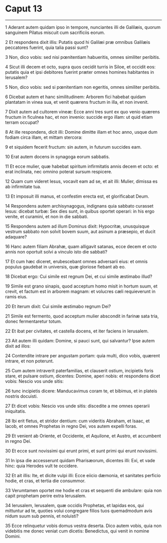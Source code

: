 # Caput 13

***

1 Aderant autem quidam ipso in tempore, nunciantes illi de Galilæis, quorum sanguinem Pilatus miscuit cum sacrificiis eorum.

2 Et respondens dixit illis: Putatis quod hi Galilæi præ omnibus Galilæis peccatores fuerint, quia talia passi sunt?

3 Non, dico vobis: sed nisi pœnitentiam habueritis, omnes similiter peribitis.

4 Sicut illi decem et octo, supra quos cecidit turris in Siloe, et occidit eos: putatis quia et ipsi debitores fuerint præter omnes homines habitantes in Ierusalem?

5 Non, dico vobis: sed si pœnitentiam non egeritis, omnes similiter peribitis.

6 Dicebat autem et hanc similitudinem: Arborem fici habebat quidam plantatam in vinea sua, et venit quærens fructum in illa, et non invenit.

7 Dixit autem ad cultorem vineæ: Ecce anni tres sunt ex quo venio quærens fructum in ficulnea hac, et non invenio: succide ergo illam: ut quid etiam terram occupat?

8 At ille respondens, dicit illi: Domine dimitte illam et hoc anno, usque dum fodiam circa illam, et mittam stercora:

9 et siquidem fecerit fructum: sin autem, in futurum succides eam.

10 Erat autem docens in synagoga eorum sabbatis.

11 Et ecce mulier, quæ habebat spiritum infirmitatis annis decem et octo: et erat inclinata, nec omnino poterat sursum respicere.

12 Quam cum videret Iesus, vocavit eam ad se, et ait illi: Mulier, dimissa es ab infirmitate tua.

13 Et imposuit illi manus, et confestim erecta est, et glorificabat Deum.

14 Respondens autem archisynagogus, indignans quia sabbato curasset Iesus: dicebat turbæ: Sex dies sunt, in quibus oportet operari: in his ergo venite, et curamini, et non in die sabbati.

15 Respondens autem ad illum Dominus dixit: Hypocritæ, unusquisque vestrum sabbato non solvit bovem suum, aut asinum a præsepio, et ducit adaquare?

16 Hanc autem filiam Abrahæ, quam alligavit satanas, ecce decem et octo annis non oportuit solvi a vinculo isto die sabbati?

17 Et cum hæc diceret, erubescebant omnes adversarii eius: et omnis populus gaudebat in universis, quæ gloriose fiebant ab eo.

18 Dicebat ergo: Cui simile est regnum Dei, et cui simile æstimabo illud?

19 Simile est grano sinapis, quod acceptum homo misit in hortum suum, et crevit, et factum est in arborem magnam: et volucres cæli requieverunt in ramis eius.

20 Et iterum dixit: Cui simile æstimabo regnum Dei?

21 Simile est fermento, quod acceptum mulier abscondit in farinæ sata tria, donec fermentaretur totum.

22 Et ibat per civitates, et castella docens, et iter faciens in Ierusalem.

23 Ait autem illi quidam: Domine, si pauci sunt, qui salvantur? Ipse autem dixit ad illos:

24 Contendite intrare per angustam portam: quia multi, dico vobis, quærent intrare, et non poterunt.

25 Cum autem intraverit paterfamilias, et clauserit ostium, incipietis foris stare, et pulsare ostium, dicentes: Domine, aperi nobis: et respondens dicet vobis: Nescio vos unde sitis:

26 tunc incipietis dicere: Manducavimus coram te, et bibimus, et in plateis nostris docuisti.

27 Et dicet vobis: Nescio vos unde sitis: discedite a me omnes operarii iniquitatis.

28 Ibi erit fletus, et stridor dentium: cum videritis Abraham, et Isaac, et Iacob, et omnes Prophetas in regno Dei, vos autem expelli foras.

29 Et venient ab Oriente, et Occidente, et Aquilone, et Austro, et accumbent in regno Dei.

30 Et ecce sunt novissimi qui erunt primi, et sunt primi qui erunt novissimi.

31 In ipsa die accesserunt quidam Pharisæorum, dicentes illi: Exi, et vade hinc: quia Herodes vult te occidere.

32 Et ait illis: Ite, et dicite vulpi illi: Ecce eiicio dæmonia, et sanitates perficio hodie, et cras, et tertia die consummor.

33 Verumtamen oportet me hodie et cras et sequenti die ambulare: quia non capit prophetam perire extra Ierusalem.

34 Ierusalem, Ierusalem, quæ occidis Prophetas, et lapidas eos, qui mittuntur ad te, quoties volui congregare filios tuos quemadmodum avis nidum suum sub pennis, et noluisti?

35 Ecce relinquetur vobis domus vestra deserta. Dico autem vobis, quia non videbitis me donec veniat cum dicetis: Benedictus, qui venit in nomine Domini.

